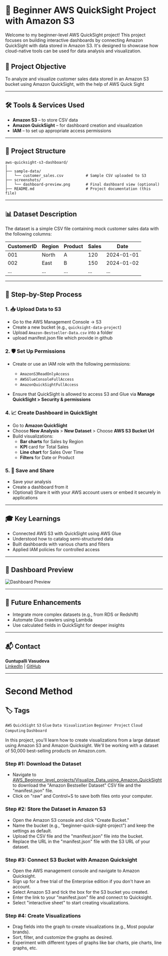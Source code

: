 
# 🧠 Beginner AWS QuickSight Project with Amazon S3

Welcome to my beginner-level AWS QuickSight project! This project focuses on building interactive dashboards by connecting Amazon QuickSight with data stored in Amazon S3. It's designed to showcase how cloud-native tools can be used for data analysis and visualization.

## 🚀 Project Objective

To analyze and visualize customer sales data stored in an Amazon S3 bucket using Amazon QuickSight, with the help of AWS Quick Sight

---

## 🛠️ Tools & Services Used

- **Amazon S3** – to store CSV data
- **Amazon QuickSight** – for dashboard creation and visualization
- **IAM** – to set up appropriate access permissions

---

## 📁 Project Structure

```
aws-quicksight-s3-dashboard/
│
├── sample-data/
│   └── customer_sales.csv          # Sample CSV uploaded to S3
├── screenshots/
│   └── dashboard-preview.png       # Final dashboard view (optional)
├── README.md                       # Project documentation (this file)
```

---

## 📊 Dataset Description

The dataset is a simple CSV file containing mock customer sales data with the following columns:

| CustomerID | Region | Product | Sales | Date       |
|------------|--------|---------|-------|------------|
| 001        | North  | A       | 120   | 2024-01-01 |
| 002        | East   | B       | 150   | 2024-01-02 |
| ...        | ...    | ...     | ...   | ...        |

---

## 🧩 Step-by-Step Process

### 1. 📥 Upload Data to S3
- Go to the AWS Management Console → S3
- Create a new bucket (e.g., `quicksight-data-project`)
- Upload `Amazon-Bestseller-Data.csv` into a folder 
- upload manifest.json file which provide in github


### 2. 🛡️ Set Up Permissions
- Create or use an IAM role with the following permissions:
  - `AmazonS3ReadOnlyAccess`
  - `AWSGlueConsoleFullAccess`
  - `AmazonQuickSightFullAccess`

- Ensure that QuickSight is allowed to access S3 and Glue via **Manage QuickSight > Security & permissions**

### 4. 📈 Create Dashboard in QuickSight
- Go to **Amazon QuickSight**
- Choose **New Analysis** > **New Dataset** > Choose **AWS S3 Bucket Url**
- Build visualizations:
  - **Bar charts** for Sales by Region
  - **KPI** card for Total Sales
  - **Line chart** for Sales Over Time
  - **Filters** for Date or Product

### 5. 💾 Save and Share
- Save your analysis
- Create a dashboard from it
- (Optional) Share it with your AWS account users or embed it securely in applications

---

## 🎓 Key Learnings

- Connected AWS S3 with QuickSight using AWS Glue
- Understood how to catalog semi-structured data
- Built dashboards with various charts and filters
- Applied IAM policies for controlled access

---

## 📸 Dashboard Preview

![Dashboard Preview](./screenshots/dashboard-preview.png)

---

## 📌 Future Enhancements

- Integrate more complex datasets (e.g., from RDS or Redshift)
- Automate Glue crawlers using Lambda
- Use calculated fields in QuickSight for deeper insights

---

## 📬 Contact

**Guntupalli Vasudeva**  
[LinkedIn](https://www.linkedin.com/in/gvasudeva) | [GitHub](https://github.com/guntupallivasudeva)  

---
# Second Method

## 🏷️ Tags

`AWS` `QuickSight` `S3` `Glue` `Data Visualization` `Beginner Project` `Cloud Computing` `Dashboard`

In this project, you'll learn how to create visualizations from a large dataset using Amazon S3 and Amazon Quicksight. We'll be working with a dataset of 50,000 best-selling products on Amazon.com.

### Step #1: Download the Dataset
- Navigate to [AWS_Beginner_level_projects/Visualize_Data_using_Amazon_QuickSight](https://github.com/guntupallivasudeva) to download the "Amazon Bestseller Dataset" CSV file and the "manifest.json" file.
- Click on "raw" and Control+S to save both files onto your computer.

### Step #2: Store the Dataset in Amazon S3
- Open the Amazon S3 console and click "Create Bucket."
- Name the bucket (e.g., "beginner-quick-sight-project") and keep the settings as default.
- Upload the CSV file and the "manifest.json" file into the bucket.
- Replace the URL in the "manifest.json" file with the S3 URL of your dataset.

### Step #3: Connect S3 Bucket with Amazon Quicksight
- Open the AWS management console and navigate to Amazon Quicksight.
- Sign up for a free trial of the Enterprise edition if you don't have an account.
- Select Amazon S3 and tick the box for the S3 bucket you created.
- Enter the link to your "manifest.json" file and connect to Quicksight.
- Select "interactive sheet" to start creating visualizations.

### Step #4: Create Visualizations
- Drag fields into the graph to create visualizations (e.g., Most popular brands).
- Sort, filter, and customize the graphs as desired.
- Experiment with different types of graphs like bar charts, pie charts, line graphs, etc.